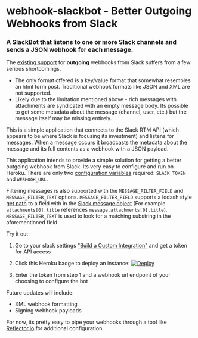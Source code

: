# webhook-slackbot - Better Outgoing Webhooks from Slack
### A SlackBot that listens to one or more Slack channels and sends a JSON webhook for each message.

The [existing support](https://api.slack.com/outgoing-webhooks) for __outgoing__ webhooks from Slack suffers from a few serious shortcomings.
- The only format offered is a key/value format that somewhat resembles an html form post. Traditional webhook formats like JSON and XML are not supported.
- Likely due to the limitation mentioned above - rich messages with attachments are syndicated with an empty message body. Its possible to get some metadata about the message (channel, user, etc.) but the message itself may be missing entirely.

This is a simple application that connects to the Slack RTM API (which appears to be where Slack is focusing its investment) and listens for messages. When a message occurs it broadcasts the metadata about the message and its full contents as a webhook with a JSON payload.

This application intends to provide a simple solution for getting a better outgoing webhook from Slack. Its very easy to configure and run on Heroku. There are only two [configuration variables](https://devcenter.heroku.com/articles/config-vars) required: `SLACK_TOKEN` and `WEBHOOK_URL`.

Filtering messages is also supported with the `MESSAGE_FILTER_FIELD` and `MESSAGE_FILTER_TEXT` options. `MESSAGE_FILTER_FIELD` supports a lodash style [get path](https://lodash.com/docs/4.16.6#get) to a field with in the [Slack message object](https://api.slack.com/events/message) (For example `attachments[0].title` references `message.attachments[0].title`). `MESSAGE_FILTER_TEXT` is used to look for a matching substring in the aforementioned field.

Try it out:

1. Go to your slack settings ["Build a Custom Integration"](https://api.slack.com/custom-integrations) and get a token for API access

2. Click this Heroku badge to deploy an instance: [![Deploy](https://www.herokucdn.com/deploy/button.svg)](https://heroku.com/deploy)

3. Enter the token from step 1 and a webhook url endpoint of your choosing to configure the bot


Future updates will include:
* XML webhook formatting
* Signing webhook payloads

For now, its pretty easy to pipe your webhooks through a tool like [Reflector.io](https://reflector.io/) for additional configuration.
